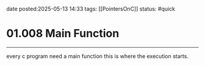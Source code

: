 date posted:2025-05-13 14:33
tags: [[PointersOnC]]
status: #quick
# 01.008 Main Function
---

every c program need a main function this is where the execution starts.
